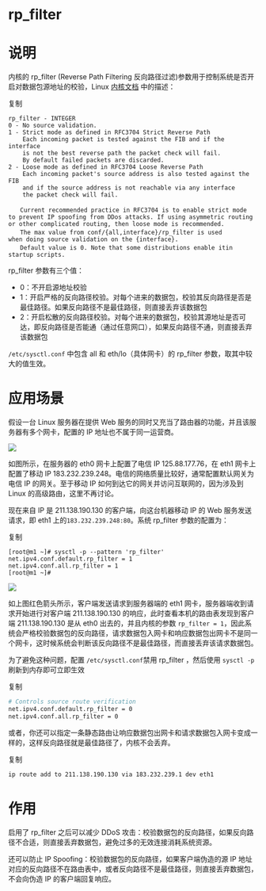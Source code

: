 # rp_filter

# 说明

内核的 rp\_filter (Reverse Path Filtering 反向路径过滤)参数用于控制系统是否开启对数据包源地址的校验，Linux  [内核文档](https://www.baidu.com/link?url=2x1snmPs3FowXF4IgsntmrWh6TbFiojKKvF3lTRYe8K5oci44n83yIJvXRGJz-0V0rXxUhmqkaeWUBT7C_7AE7u-Vq2YlwBb-PkUhodVa5C&wd=&eqid=a1e7ed7e0000f7730000000359a423c3) 中的描述：

复制

```plain
rp_filter - INTEGER
0 - No source validation.
1 - Strict mode as defined in RFC3704 Strict Reverse Path
    Each incoming packet is tested against the FIB and if the interface
    is not the best reverse path the packet check will fail.
    By default failed packets are discarded.
2 - Loose mode as defined in RFC3704 Loose Reverse Path
    Each incoming packet's source address is also tested against the FIB
    and if the source address is not reachable via any interface
    the packet check will fail.

　　Current recommended practice in RFC3704 is to enable strict mode
to prevent IP spoofing from DDos attacks. If using asymmetric routing
or other complicated routing, then loose mode is recommended.
　　The max value from conf/{all,interface}/rp_filter is used
when doing source validation on the {interface}.
　　Default value is 0. Note that some distributions enable itin startup scripts.
```

rp\_filter 参数有三个值：

- 0：不开启源地址校验
- 1：开启严格的反向路径校验。对每个进来的数据包，校验其反向路径是否是最佳路径。如果反向路径不是最佳路径，则直接丢弃该数据包
- 2：开启松散的反向路径校验。对每个进来的数据包，校验其源地址是否可达，即反向路径是否能通（通过任意网口），如果反向路径不通，则直接丢弃该数据包

​`/etc/sysctl.conf`​ 中包含 all 和 eth/lo（具体网卡）的 rp\_filter 参数，取其中较大的值生效。

# 应用场景

假设一台 Linux 服务器在提供 Web 服务的同时又充当了路由器的功能，并且该服务器有多个网卡，配置的 IP 地址也不属于同一运营商。

![](network-asset-rp_filter1-20250608145407-m6so0zk.png)

如图所示，在服务器的 eth0 网卡上配置了电信 IP 125.88.177.76，在 eth1 网卡上配置了移动 IP 183.232.239.248。电信的网络质量比较好，通常配置默认网关为电信 IP 的网关。至于移动 IP 如何到达它的网关并访问互联网的，因为涉及到 Linux 的高级路由，这里不再讨论。

现在来自 IP 是 211.138.190.130 的客户端，向这台机器移动 IP 的 Web 服务发送请求，即 eth1 上的`183.232.239.248:80`​。系统 rp\_filter 参数的配置为：

复制

```plain
[root@m1 ~]# sysctl -p --pattern 'rp_filter'
net.ipv4.conf.default.rp_filter = 1
net.ipv4.conf.all.rp_filter = 1
[root@m1 ~]#
```

![](network-asset-rp_filter2-20250608145407-396mdnf.png)

如上图红色箭头所示，客户端发送请求到服务器端的 eth1 网卡，服务器端收到请求开始进行对客户端 211.138.190.130 的响应，此时查看本机的路由表发现到客户端 211.138.190.130 是从 eth0 出去的，并且内核的参数 `rp_filter = 1`​，因此系统会严格校验数据包的反向路径，请求数据包入网卡和响应数据包出网卡不是同一个网卡，这时候系统会判断该反向路径不是最佳路径，而直接丢弃该请求数据包。

为了避免这种问题，配置 `/etc/sysctl.conf`​禁用 rp\_filter ，然后使用 `sysctl -p`​ 刷新到内存即可立即生效

复制

```bash
# Controls source route verification
net.ipv4.conf.default.rp_filter = 0
net.ipv4.conf.all.rp_filter = 0
```

或者，你还可以指定一条静态路由让响应数据包出网卡和请求数据包入网卡变成一样的，这样反向路径就是最佳路径了，内核不会丢弃。

复制

```bash
ip route add to 211.138.190.130 via 183.232.239.1 dev eth1
```

# 作用

启用了 rp\_filter 之后可以减少 DDoS 攻击：校验数据包的反向路径，如果反向路径不合适，则直接丢弃数据包，避免过多的无效连接消耗系统资源。

还可以防止 IP Spoofing：校验数据包的反向路径，如果客户端伪造的源 IP 地址对应的反向路径不在路由表中，或者反向路径不是最佳路径，则直接丢弃数据包，不会向伪造 IP 的客户端回复响应。
